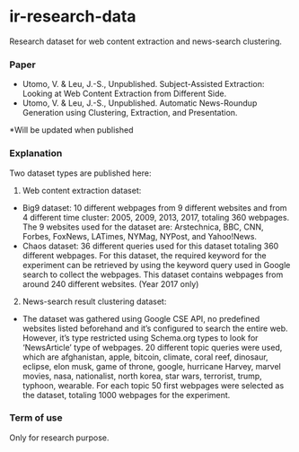 # ir-research-data
Research dataset for web content extraction and news-search clustering.

### Paper ###
- Utomo, V. & Leu, J.-S., Unpublished. Subject-Assisted Extraction: Looking at Web Content Extraction from Different Side. 
- Utomo, V. & Leu, J.-S., Unpublished. Automatic News-Roundup Generation using Clustering, Extraction, and Presentation. 

*Will be updated when published

### Explanation ###
Two dataset types are published here:
1. Web content extraction dataset:
- Big9 dataset: 10 different webpages from 9 different websites and from 4 different time cluster: 2005, 2009, 2013, 2017, totaling 360 webpages. The 9 websites used for the dataset are: Arstechnica, BBC, CNN, Forbes, FoxNews, LATimes, NYMag, NYPost, and Yahoo!News.
- Chaos dataset: 36 different queries used for this dataset totaling 360 different webpages. For this dataset, the required keyword for the experiment can be retrieved by using the keyword query used in Google search to collect the webpages. This dataset contains webpages from around 240 different websites. (Year 2017 only)
2. News-search result clustering dataset:
- The dataset was gathered using Google CSE API, no predefined websites listed beforehand and it’s configured to search the entire web. However, it’s type restricted using Schema.org types to look for ‘NewsArticle’ type of webpages. 20 different topic queries were used, which are afghanistan, apple, bitcoin, climate, coral reef, dinosaur, eclipse, elon musk, game of throne, google, hurricane Harvey, marvel movies, nasa, nationalist, north korea, star wars, terrorist, trump, typhoon, wearable. For each topic 50 first webpages were selected as the dataset, totaling 1000 webpages for the experiment.

### Term of use ###
Only for research purpose.

